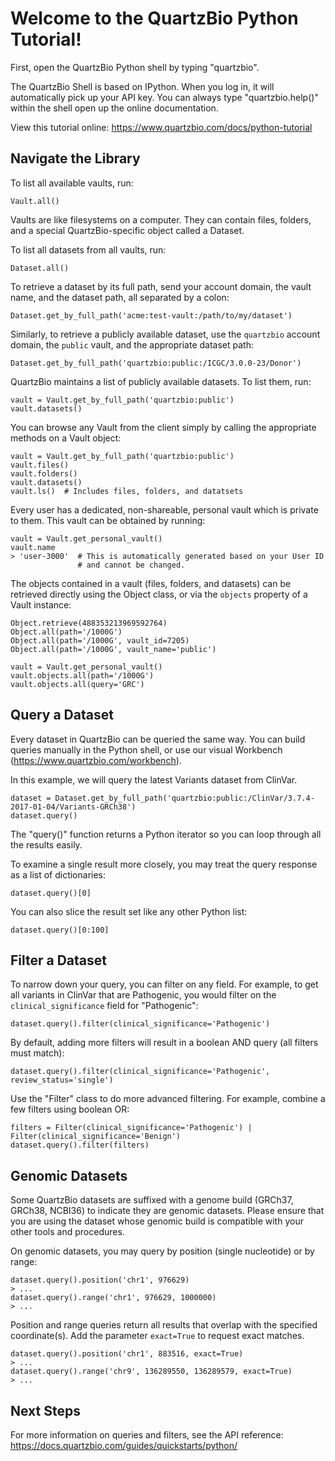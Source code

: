# Welcome to the QuartzBio Python Tutorial!

First, open the QuartzBio Python shell by typing "quartzbio".

The QuartzBio Shell is based on IPython. When you log in, it will automatically pick up your API key.
You can always type "quartzbio.help()" within the shell open up the online documentation.

View this tutorial online: https://www.quartzbio.com/docs/python-tutorial


## Navigate the Library


To list all available vaults, run:

    Vault.all()


Vaults are like filesystems on a computer.  They can contain files,
folders, and a special QuartzBio-specific object called a Dataset.

To list all datasets from all vaults, run:

    Dataset.all()

To retrieve a dataset by its full path, send your account domain, the vault
name, and the dataset path, all separated by a colon:

    Dataset.get_by_full_path('acme:test-vault:/path/to/my/dataset')

Similarly, to retrieve a publicly available dataset, use the `quartzbio`
account domain, the `public` vault, and the appropriate dataset path:

    Dataset.get_by_full_path('quartzbio:public:/ICGC/3.0.0-23/Donor')

QuartzBio maintains a list of publicly available datasets.  To list them,
run:

    vault = Vault.get_by_full_path('quartzbio:public')
    vault.datasets()

You can browse any Vault from the client simply by calling the appropriate
methods on a Vault object:

    vault = Vault.get_by_full_path('quartzbio:public')
    vault.files()
    vault.folders()
    vault.datasets()
    vault.ls()  # Includes files, folders, and datatsets


Every user has a dedicated, non-shareable, personal vault which is private
to them.  This vault can be obtained by running:

    vault = Vault.get_personal_vault()
    vault.name
    > 'user-3000'  # This is automatically generated based on your User ID
                   # and cannot be changed.


The objects contained in a vault (files, folders, and datasets) can be
retrieved directly using the Object class, or via the `objects` property of a
Vault instance:

    Object.retrieve(488353213969592764)
    Object.all(path='/1000G')
    Object.all(path='/1000G', vault_id=7205)
    Object.all(path='/1000G', vault_name='public')

    vault = Vault.get_personal_vault()
    vault.objects.all(path='/1000G')
    vault.objects.all(query='GRC')


## Query a Dataset

Every dataset in QuartzBio can be queried the same way. You can build queries manually in the Python shell, or use our visual Workbench (https://www.quartzbio.com/workbench).

In this example, we will query the latest Variants dataset from ClinVar.

    dataset = Dataset.get_by_full_path('quartzbio:public:/ClinVar/3.7.4-2017-01-04/Variants-GRCh38')
    dataset.query()


The "query()" function returns a Python iterator so you can loop through all the results easily.

To examine a single result more closely, you may treat the query response as a list of dictionaries:

    dataset.query()[0]


You can also slice the result set like any other Python list:

    dataset.query()[0:100]


## Filter a Dataset

To narrow down your query, you can filter on any field. For example, to get all variants in ClinVar that are Pathogenic, you would filter on the `clinical_significance` field for "Pathogenic":

    dataset.query().filter(clinical_significance='Pathogenic')


By default, adding more filters will result in a boolean AND query (all filters must match):

    dataset.query().filter(clinical_significance='Pathogenic', review_status='single')


Use the "Filter" class to do more advanced filtering. For example, combine a few filters using boolean OR:

    filters = Filter(clinical_significance='Pathogenic') | Filter(clinical_significance='Benign')
    dataset.query().filter(filters)


## Genomic Datasets

Some QuartzBio datasets are suffixed with a genome build (GRCh37, GRCh38,
NCBI36) to indicate they are genomic datasets.  Please ensure that you
are using the dataset whose genomic build is compatible with your other
tools and procedures.

On genomic datasets, you may query by position (single nucleotide) or by range:

    dataset.query().position('chr1', 976629)
    > ...
    dataset.query().range('chr1', 976629, 1000000)
    > ...


Position and range queries return all results that overlap with the specified coordinate(s).
Add the parameter `exact=True` to request exact matches.


    dataset.query().position('chr1', 883516, exact=True)
    > ...
    dataset.query().range('chr9', 136289550, 136289579, exact=True)
    > ...


## Next Steps

For more information on queries and filters, see the API reference: https://docs.quartzbio.com/guides/quickstarts/python/
